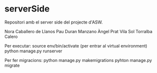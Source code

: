 # serverSide

Repositori amb el server side del projecte d'ASW.

Nora Caballero de Llanos
Pau Duran Manzano
Àngel Prat Vila
Sol Torralba Calero


Per executar:
source env/bin/activate (per entrar al virtual environment)
python manage.py runserver

Per fer migracions:
python manage.py makemigrations
pyhton manage.py migrate

